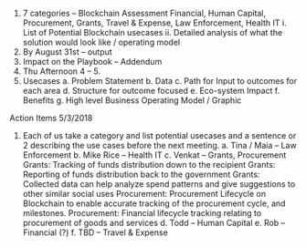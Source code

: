 1.	7 categories – Blockchain Assessment
    Financial, Human Capital, Procurement, Grants, Travel & Expense, Law Enforcement, Health IT
      i.	List of Potential Blockchain usecases
      ii.	Detailed analysis of what the solution would look like / operating model
2.	By August 31st – output
3.	Impact on the Playbook – Addendum
4.	Thu Afternoon 4 – 5.
5.	Usecases
      a.	Problem Statement
      b.	Data
      c.	Path for Input to outcomes for each area
      d.	Structure for outcome focused
      e.	Eco-system Impact
      f.	Benefits
      g.	High level Business Operating Model / Graphic

Action Items 
5/3/2018
1.	Each of us take a category and list potential usecases and a sentence or 2 describing the use cases before the next meeting.
        a.	Tina / Maia – Law Enforcement
        b.	Mike Rice – Health IT
        c.	Venkat – Grants, Procurement
            Grants: Tracking of funds distribution down to the recipient
            Grants: Reporting of funds distribution back to the government
            Grants: Collected data can help analyze spend patterns and give suggestions to other similar social uses
            Procurement: Procurement Lifecycle on Blockchain to enable accurate tracking of the procurement cycle, and milestones. 
            Procurement: Financial lifecycle tracking relating to procurement of goods and services
        d.	Todd – Human Capital
        e.	Rob – Financial (?)
        f.	TBD – Travel & Expense
